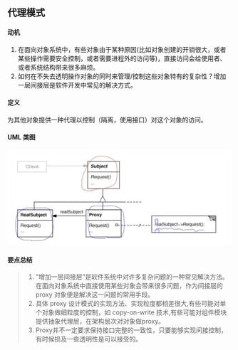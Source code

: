 ## 代理模式

#### 动机

1. 在面向对象系统中，有些对象由于某种原因(比如对象创建的开销很大，或者某些操作需要安全控制，或者需要进程外的访问等)，直接访问会给使用者、或者系统结构带来很多麻烦。
2. 如何在不失去透明操作对象的同时来管理/控制这些对象特有的复杂性？增加一层间接层是软件开发中常见的解决方式。

#### 定义

为其他对象提供一种代理以控制（隔离，使用接口）对这个对象的访问。

#### UML 类图

![](figure/Proxy.png)

#### 要点总结

> 1. "增加一层间接层”是软件系统中对许多复杂问题的一种常见解决方法。在面向对象系统中直接使用某些对象会带来很多问题，作为间接层的 proxy 对象便是解决这一问题的常用手段。
> 2. 具体 proxy 设计模式的实现方法、实现粒度都相差很大,有些可能对单个对象做细粒度的控制，如 copy-on-write 技术,有些可能对组件模块提供抽象代理层，在架构层次对对象做proxy。
> 3. Proxy并不一定要求保持接口完整的一致性，只要能够实现间接控制，有时候损及一些透明性是可以接受的。

